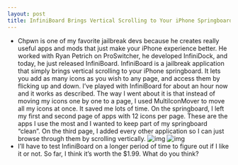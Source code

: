 ```yaml
---
layout: post
title: InfiniBoard Brings Vertical Scrolling to Your iPhone Springboard
---
```

* Chpwn is one of my favorite jailbreak devs because he creates really useful apps and mods that just make your iPhone experience better. He worked with Ryan Petrich on ProSwitcher, he developed InfiniDock, and today, he just released InfiniBoard. InfiniBoard is a jailbreak application that simply brings vertical scrolling to your iPhone springboard. It lets you add as many icons as you wish to any page, and access them by flicking up and down. I’ve played with InfiniBoard for about an hour now and it works as described. The way I went about it is that instead of moving my icons one by one to a page, I used MultiIconMover to move all my icons at once. It saved me lots of time. On the springboard, I left my first and second page of apps with 12 icons per page. These are the apps I use the most and I wanted to keep part of my springboard “clean”. On the third page, I added every other application so I can just browse through them by scrolling vertically.
![img](http://media.idownloadblog.com/wp-content/uploads/2010/03/Infiniboard-2-95x80.png)
![img](http://media.idownloadblog.com/wp-content/uploads/2010/03/Infiniboard-95x80.png)
* I’ll have to test InfiniBoard on a longer period of time to figure out if I like it or not. So far, I think it’s worth the $1.99. What do you think?

